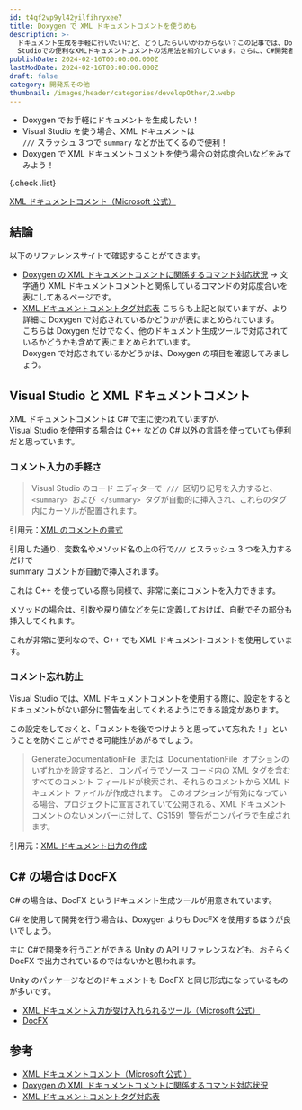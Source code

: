 ```yaml
---
id: t4qf2vp9yl42yilfihryxee7
title: Doxygen で XML ドキュメントコメントを使うめも
description: >-
  ドキュメント生成を手軽に行いたいけど、どうしたらいいかわからない？この記事では、Doxygenを使った簡単な方法や、Visual
  Studioでの便利なXMLドキュメントコメントの活用法を紹介しています。さらに、C#開発者には必見のドキュメント生成ツールであるDocFXについても紹介しています。XMLドキュメントの使い方やツールの選び方について知りたい方はぜひ読んでみてください！
publishDate: 2024-02-16T00:00:00.000Z
lastModDate: 2024-02-16T00:00:00.000Z
draft: false
category: 開発系その他
thumbnail: /images/header/categories/developOther/2.webp
---
```


-   Doxygen でお手軽にドキュメントを生成したい！
-   Visual Studio を使う場合、XML ドキュメントは  
    `///` スラッシュ 3 つで `summary` などが出てくるので便利！
-   Doxygen で XML ドキュメントコメントを使う場合の対応度合いなどをみてみよう！

{.check .list}

[XML ドキュメントコメント（Microsoft 公式）](https://learn.microsoft.com/ja-jp/dotnet/csharp/language-reference/xmldoc/)

## 結論

以下のリファレンスサイトで確認することができます。

-   [Doxygen の XML ドキュメントコメントに関係するコマンド対応状況](https://cercopes-z.com/Doxygen/list-xmldoc-dxy.html)
    → 文字通り XML ドキュメントコメントと関係しているコマンドの対応度合いを表にしてあるページです。
-   [XML ドキュメントコメントタグ対応表](https://cercopes-z.com/XMLDoc/index.html)
    こちらも上記と似ていますが、より詳細に Doxygen で対応されているかどうかが表にまとめられています。  
    こちらは Doxygen だけでなく、他のドキュメント生成ツールで対応されているかどうかも含めて表にまとめられています。  
    Doxygen で対応されているかどうかは、Doxygen の項目を確認してみましょう。

## Visual Studio と XML ドキュメントコメント

XML ドキュメントコメントは C# で主に使われていますが、  
Visual Studio を使用する場合は C++ などの C# 以外の言語を使っていても便利だと思っています。

### コメント入力の手軽さ

> Visual Studio のコード エディターで  `///`  区切り記号を入力すると、`<summary>`  および  `</summary>`  タグが自動的に挿入され、これらのタグ内にカーソルが配置されます。

引用元：[XML のコメントの書式](https://learn.microsoft.com/ja-jp/dotnet/csharp/language-reference/xmldoc/#xml-comment-formats)

引用した通り、変数名やメソッド名の上の行で`///` とスラッシュ 3 つを入力するだけで  
summary コメントが自動で挿入されます。

これは C++ を使っている際も同様で、非常に楽にコメントを入力できます。

メソッドの場合は、引数や戻り値などを先に定義しておけば、自動でその部分も挿入してくれます。

これが非常に便利なので、C++ でも XML ドキュメントコメントを使用しています。

### コメント忘れ防止

Visual Studio では、XML ドキュメントコメントを使用する際に、設定をするとドキュメントがない部分に警告を出してくれるようにできる設定があります。

この設定をしておくと、「コメントを後でつけようと思っていて忘れた！」ということを防ぐことができる可能性があがるでしょう。

> GenerateDocumentationFile  または  DocumentationFile  オプションのいずれかを設定すると、コンパイラでソース コード内の XML タグを含むすべてのコメント フィールドが検索され、それらのコメントから XML ドキュメント ファイルが作成されます。 このオプションが有効になっている場合、プロジェクトに宣言されていて公開される、XML ドキュメント コメントのないメンバーに対して、CS1591  警告がコンパイラで生成されます。

引用元：[XML ドキュメント出力の作成](https://learn.microsoft.com/ja-jp/dotnet/csharp/language-reference/xmldoc/#create-xml-documentation-output)

## C# の場合は DocFX

C# の場合は、DocFX というドキュメント生成ツールが用意されています。

C# を使用して開発を行う場合は、Doxygen よりも DocFX を使用するほうが良いでしょう。

主に C#で開発を行うことができる Unity の API リファレンスなども、おそらく DocFX で出力されているのではないかと思われます。

Unity のパッケージなどのドキュメントも DocFX と同じ形式になっているものが多いです。

-   [XML ドキュメント入力が受け入れられるツール（Microsoft 公式）](https://learn.microsoft.com/ja-jp/dotnet/csharp/language-reference/xmldoc/#tools-that-accept-xml-documentation-input)
-   [DocFX](https://dotnet.github.io/docfx/)

## 参考

-   [XML ドキュメントコメント（Microsoft 公式 ）](https://learn.microsoft.com/ja-jp/dotnet/csharp/language-reference/xmldoc/)
-   [Doxygen の XML ドキュメントコメントに関係するコマンド対応状況](https://cercopes-z.com/Doxygen/list-xmldoc-dxy.html)
-   [XML ドキュメントコメントタグ対応表](https://cercopes-z.com/XMLDoc/index.html)
